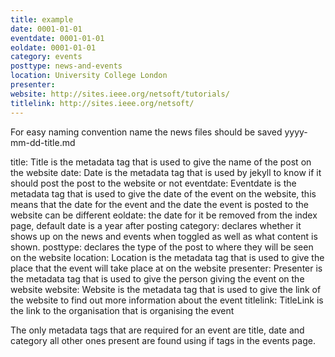 ```yaml
---
title: example
date: 0001-01-01
eventdate: 0001-01-01
eoldate: 0001-01-01
category: events
posttype: news-and-events
location: University College London
presenter:
website: http://sites.ieee.org/netsoft/tutorials/
titlelink: http://sites.ieee.org/netsoft/
---
```


For easy naming convention name the news files should be saved yyyy-mm-dd-title.md

title: Title is the metadata tag that is used to give the name of the post on the website
date: Date is the metadata tag that is used by jekyll to know if it should post the post to the website or not
eventdate: Eventdate is the metadata tag that is used to give the date of the event on the website, this means that the date for the event and the date the event is posted to the website can be different
eoldate: the date for it be removed from the index page, default date is a year after posting
category: declares whether it shows up on the news and events when toggled as well as what content is shown.
posttype: declares the type of the post to where they will be seen on the website
location: Location is the metadata tag that is used to give the place that the event will take place at on the website
presenter: Presenter is the metadata tag that is used to give the person giving the event on the website
website: Website is the metadata tag that is used to give the link of the website to find out more information about the event
titlelink: TitleLink is the link to the organisation that is organising the event

The only metadata tags that are required for an event are title, date and category all other ones present are found using if tags in the events page.
